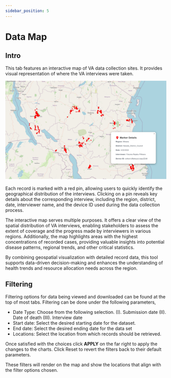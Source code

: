 ```yaml
---
sidebar_position: 5
---
```


# Data Map
## Intro
This tab features an interactive map of VA data collection sites. It provides visual representation of where the VA interviews were taken. 

![Dashboard image 1](./img/dashboard/newmap1.jpg)

Each record is marked with a red pin, allowing users to quickly identify the geographical distribution of the interviews. Clicking on a pin reveals key details about the corresponding interview, including the region, district, date, interviewer name, and the device ID used during the data collection process.

The interactive map serves multiple purposes. It offers a clear view of the spatial distribution of VA interviews, enabling stakeholders to assess the extent of coverage and the progress made by interviewers in various regions. Additionally, the map highlights areas with the highest concentrations of recorded cases, providing valuable insights into potential disease patterns, regional trends, and other critical statistics.

By combining geospatial visualization with detailed record data, this tool supports data-driven decision-making and enhances the understanding of health trends and resource allocation needs across the region.

## Filtering

Filtering options for data being viewed and downloaded can be found at the top of most tabs.
Filtering can be done under the following parameters,  
 - Date Type: Choose from the following selection. 
(I).	Submission date
(II).	Date of death
(III).	Interview date
 - Start date: Select the desired starting date for the dataset.
 - End date: Select the desired ending date for the data set
 - Locations: Select the location from which records should be retrieved.
 
Once satisfied with the choices click **APPLY** on the far right to apply the changes to the charts. Click Reset to revert the filters back to their default parameters.

These filters will render on the map and show the locations that align with the filter options chosen. 